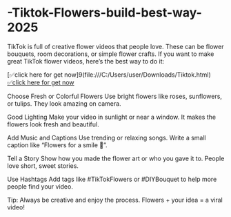 # -Tiktok-Flowers-build-best-way-2025


TikTok is full of creative flower videos that people love. These can be flower bouquets, room decorations, or simple flower crafts. If you want to make great TikTok flower videos, here’s the best way to do it:


[✅️click here for get now]9(file:///C:/Users/user/Downloads/Tiktok.html)
[✅️click here for get now](file:///C:/Users/user/Downloads/Tiktok.html)


Choose Fresh or Colorful Flowers
Use bright flowers like roses, sunflowers, or tulips. They look amazing on camera.

Good Lighting
Make your video in sunlight or near a window. It makes the flowers look fresh and beautiful.

Add Music and Captions
Use trending or relaxing songs. Write a small caption like “Flowers for a smile 🌸”.

Tell a Story
Show how you made the flower art or who you gave it to. People love short, sweet stories.

Use Hashtags
Add tags like #TikTokFlowers or #DIYBouquet to help more people find your video.

Tip: Always be creative and enjoy the process. Flowers + your idea = a viral video!

